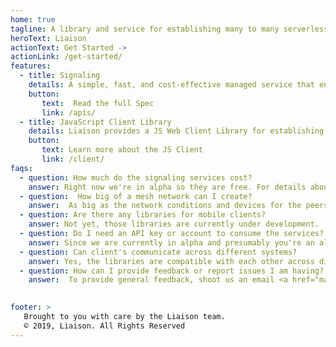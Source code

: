 ```yaml
---
home: true
tagline: A library and service for establishing many to many serverless P2P communication.
heroText: Liaison
actionText: Get Started ->
actionLink: /get-started/
features: 
  - title: Signaling 
    details: A simple, fast, and cost-effective managed service that enables you to create peer to peer communication without having to think about servers. Liaison Signaling lets you focus on building your P2P app by providing APIs that enable you to create direct connections without the hassle of provisioning, managing, and scaling your own fleet. Pay only for what you use.
    button:
       text:  Read the full Spec
       link: /apis/
  - title: JavaScript Client Library
    details: Liaison provides a JS Web Client Library for establishing many-to-many P2P connections over the web. The client consumes the signaling services and creates a mesh network of WebRTC P2P connections that are managed for you through the client. It makes the minimum amount of calls it needs to the services to set up a connection, and provides a consumable interface so you can focus on building your web application.
    button:
       text: Learn more about the JS Client
       link: /client/
faqs:
  - question: How much do the signaling services cost?
    answer: Right now we're in alpha so they are free. For details about future pricing, check out <a href="/pricing">the pricing details page</a> for more information.
  - question:  How big of a mesh network can I create?
    answer:  As big as the network conditions and devices for the peers your trying to connect allows.
  - question: Are there any libraries for mobile clients?
    answer: Not yet, those libraries are currently under development.
  - question: Do I need an API key or account to consume the services?
    answer: Since we are currently in alpha and presumably you're an alpha participant you do not need an account nor an API key to consume our services.
  - question: Can client's communicate across different systems?
    answer: Yes, the libraries are compatible with each other across different systems such as iOS, Android, Web, etc.
  - question: How can I provide feedback or report issues I am having?
    answer:  To provide general feedback, shoot us an email <a href="mailto:liaison.alpha.feedback@gmail.com">liaison.alpha.feedback@gmail.com</a> we'd love to hear what you think about our products and services. If you wish to file a bug, email us at <a href="mailto:liaison.alpha.feedback+bugs@gmail.com">liaison.alpha.feedback+bugs@gmail.com</a> with environment information and replication steps and we'll investigate it. 

    
footer: >
   Brought to you with care by the Liaison team.
   © 2019, Liaison. All Rights Reserved
---
```

